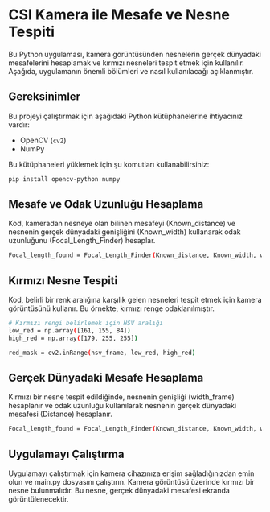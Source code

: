 # CSI Kamera ile Mesafe ve Nesne Tespiti

Bu Python uygulaması, kamera görüntüsünden nesnelerin gerçek dünyadaki mesafelerini hesaplamak ve kırmızı nesneleri tespit etmek için kullanılır. Aşağıda, uygulamanın önemli bölümleri ve nasıl kullanılacağı açıklanmıştır.

## Gereksinimler

Bu projeyi çalıştırmak için aşağıdaki Python kütüphanelerine ihtiyacınız vardır:

- OpenCV (`cv2`)
- NumPy

Bu kütüphaneleri yüklemek için şu komutları kullanabilirsiniz:

```bash
pip install opencv-python numpy
```

## Mesafe ve Odak Uzunluğu Hesaplama
Kod, kameradan nesneye olan bilinen mesafeyi (Known_distance) ve nesnenin gerçek dünyadaki genişliğini (Known_width) kullanarak odak uzunluğunu (Focal_Length_Finder) hesaplar.

```bash
Focal_length_found = Focal_Length_Finder(Known_distance, Known_width, width)
```
## Kırmızı Nesne Tespiti
Kod, belirli bir renk aralığına karşılık gelen nesneleri tespit etmek için kamera görüntüsünü kullanır. Bu örnekte, kırmızı renge odaklanılmıştır.
```bash
# Kırmızı rengi belirlemek için HSV aralığı
low_red = np.array([161, 155, 84])
high_red = np.array([179, 255, 255])

red_mask = cv2.inRange(hsv_frame, low_red, high_red)
```
## Gerçek Dünyadaki Mesafe Hesaplama
Kırmızı bir nesne tespit edildiğinde, nesnenin genişliği (width_frame) hesaplanır ve odak uzunluğu kullanılarak nesnenin gerçek dünyadaki mesafesi (Distance) hesaplanır.
```bash
Focal_length_found = Focal_Length_Finder(Known_distance, Known_width, width)
```
## Uygulamayı Çalıştırma
Uygulamayı çalıştırmak için kamera cihazınıza erişim sağladığınızdan emin olun ve main.py dosyasını çalıştırın. Kamera görüntüsü üzerinde kırmızı bir nesne bulunmalıdır. Bu nesne, gerçek dünyadaki mesafesi ekranda görüntülenecektir.
